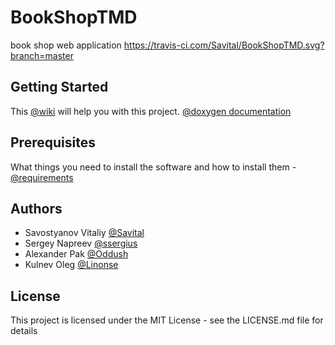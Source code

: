 # BookShopTMD
book shop web application https://travis-ci.com/Savital/BookShopTMD.svg?branch=master

## Getting Started
This [@wiki](https://github.com/Savital/BookShopTMD/wiki) will help you with this project.
[@doxygen documentation](https://savital.github.io/BookShopTMD/)

## Prerequisites
What things you need to install the software and how to install them - [@requirements](https://github.com/Savital/BookShopTMD/blob/master/requirements.txt)

## Authors
* Savostyanov Vitaliy [@Savital](https://github.com/Savital)
* Sergey Napreev [@ssergius](https://github.com/ssergius)
* Alexander Pak [@Oddush](https://github.com/Oddush)
* Kulnev Oleg [@Linonse](https://github.com/Linonse)

## License
This project is licensed under the MIT License - see the LICENSE.md file for details
